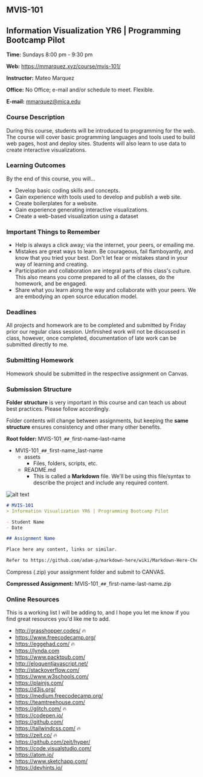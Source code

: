 ## MVIS-101
## Information Visualization YR6 | Programming Bootcamp Pilot


**Time:** Sundays 8:00 pm - 9:30 pm

**Web:** https://mmarquez.xyz/course/mvis-101/

**Instructor:** Mateo Marquez

**Office:** No Office; e-mail and/or schedule to meet. Flexible. 

**E-mail:** mmarquez@mica.edu

### Course Description
During this course, students will be introduced to programming for the web. The course will cover basic programming languages and tools used to build web pages, host and deploy sites. Students will also learn to use data to create interactive visualizations.

### Learning Outcomes
By the end of this course, you will...
- Develop basic coding skills and concepts.
- Gain experience with tools used to develop and publish a web site.
- Create boilerplates for a website.
- Gain experience generating interactive visualizations.
- Create a web-based visualization using a dataset

### Important Things to Remember
- Help is always a click away; via the internet, your peers, or emailing me.
- Mistakes are great ways to learn. Be courageous, fail flamboyantly, and know that you tried your best. Don't let fear or mistakes stand in your way of learning and creating.
- Participation and collaboration are integral parts of this class's culture. This also means you come prepared to all of the classes, do the homework, and be engaged.
-  Share what you learn along the way and collaborate with your peers. We are embodying an open source education model.

### Deadlines
All projects and homework are to be completed and submitted by Friday prior our regular class session. Unfinished work will not be discussed in class, however, once completed, documentation of late work can be submitted directly to me.

### Submitting Homework
Homework should be submitted in the respective assignment on Canvas.

### Submission Structure
**Folder structure** is very important in this course and can teach us about best practices. Please follow accordingly.

Folder contents will change between assignments, but keeping the **same structure** ensures consistency and other many other benefits.

**Root folder:** MVIS-101`_##_`first-name-last-name

- MVIS-101`_##_`first-name_last-name
    - assets
        - Files, folders, scripts, etc.
    - README.md
        - This is called a **Markdown** file. We'll be using this file/syntax to describe the project and include any required content.

![alt text](https://cdn.pbrd.co/images/HaJgq6Q.png "Folder")

```markdown
# MVIS-101
> Information Visualization YR6 | Programming Bootcamp Pilot

- Student Name
- Date

## Assignment Name

Place here any content, links or similar.

Refer to https://github.com/adam-p/markdown-here/wiki/Markdown-Here-Cheatsheet for formatting tips.
```

Compress (.zip) your assignment folder and submit to CANVAS.

**Compressed Assignment:** MVIS-101`_##_`first-name-last-name.zip 

### Online Resources
This is a working list I will be adding to, and I hope you let me know if you find great resources you'd like me to add.
- http://grasshopper.codes/ 🔥
- https://www.freecodecamp.org/
- https://eggehad.com/ 🔥
- https://lynda.com
- https://www.packtpub.com/
- http://eloquentjavascript.net/
- http://stackoverflow.com/
- https://www.w3schools.com/
- https://plainjs.com/
- https://d3js.org/
- https://medium.freecodecamp.org/
- https://teamtreehouse.com/
- https://glitch.com/ 🔥
- https://codepen.io/
- https://github.com/
- https://tailwindcss.com/ 🔥
- https://zeit.co/ 🔥
- https://github.com/zeit/hyper/
- https://code.visualstudio.com/
- https://atom.io/
- https://www.sketchapp.com/
- https://devhints.io/